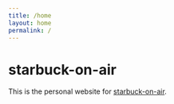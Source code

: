 ```yaml
---
title: /home
layout: home
permalink: /
---
```


# starbuck-on-air

This is the personal website for [starbuck-on-air](https://github.com/starbuck-on-air). 